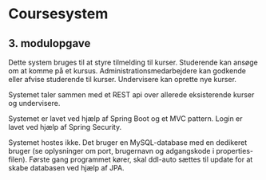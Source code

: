 # Coursesystem
## 3. modulopgave

Dette system bruges til at styre tilmelding til kurser.
Studerende kan ansøge om at komme på et kursus.
Administrationsmedarbejdere kan godkende eller afvise studerende til kurser.
Undervisere kan oprette nye kurser.

Systemet taler sammen med et REST api over allerede eksisterende kurser og undervisere.


Systemet er lavet ved hjælp af Spring Boot og et MVC pattern.
Login er lavet ved hjælp af Spring Security.


Systemet hostes ikke. Det bruger en MySQL-database med en dedikeret bruger (se oplysninger om port, brugernavn og adgangskode i properties-filen). Første gang programmet kører, skal ddl-auto sættes til update for at skabe databasen ved hjælp af JPA.
